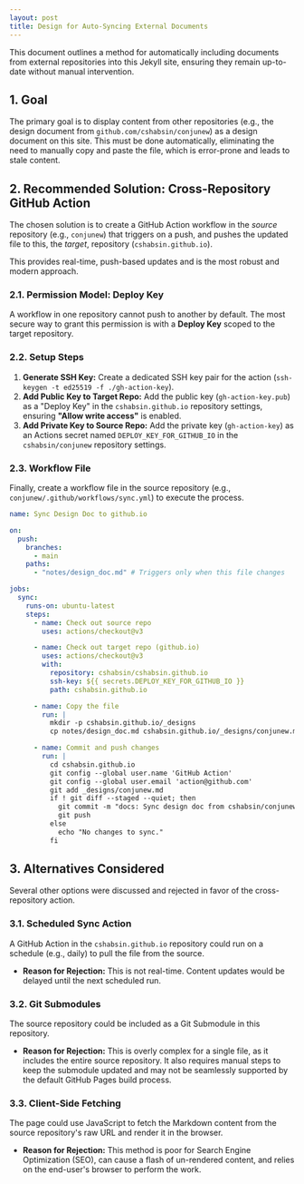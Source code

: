 ```yaml
---
layout: post
title: Design for Auto-Syncing External Documents
---
```


This document outlines a method for automatically including documents from external repositories into this Jekyll site, ensuring they remain up-to-date without manual intervention.

## 1. Goal

The primary goal is to display content from other repositories (e.g., the design document from `github.com/cshabsin/conjunew`) as a design document on this site. This must be done automatically, eliminating the need to manually copy and paste the file, which is error-prone and leads to stale content.

## 2. Recommended Solution: Cross-Repository GitHub Action

The chosen solution is to create a GitHub Action workflow in the _source_ repository (e.g., `conjunew`) that triggers on a push, and pushes the updated file to this, the _target_, repository (`cshabsin.github.io`).

This provides real-time, push-based updates and is the most robust and modern approach.

### 2.1. Permission Model: Deploy Key

A workflow in one repository cannot push to another by default. The most secure way to grant this permission is with a **Deploy Key** scoped to the target repository.

### 2.2. Setup Steps

1.  **Generate SSH Key:** Create a dedicated SSH key pair for the action (`ssh-keygen -t ed25519 -f ./gh-action-key`).
2.  **Add Public Key to Target Repo:** Add the public key (`gh-action-key.pub`) as a "Deploy Key" in the `cshabsin.github.io` repository settings, ensuring **"Allow write access"** is enabled.
3.  **Add Private Key to Source Repo:** Add the private key (`gh-action-key`) as an Actions secret named `DEPLOY_KEY_FOR_GITHUB_IO` in the `cshabsin/conjunew` repository settings.

### 2.3. Workflow File

Finally, create a workflow file in the source repository (e.g., `conjunew/.github/workflows/sync.yml`) to execute the process.

```yaml
name: Sync Design Doc to github.io

on:
  push:
    branches:
      - main
    paths:
      - "notes/design_doc.md" # Triggers only when this file changes

jobs:
  sync:
    runs-on: ubuntu-latest
    steps:
      - name: Check out source repo
        uses: actions/checkout@v3

      - name: Check out target repo (github.io)
        uses: actions/checkout@v3
        with:
          repository: cshabsin/cshabsin.github.io
          ssh-key: ${{ secrets.DEPLOY_KEY_FOR_GITHUB_IO }}
          path: cshabsin.github.io

      - name: Copy the file
        run: |
          mkdir -p cshabsin.github.io/_designs
          cp notes/design_doc.md cshabsin.github.io/_designs/conjunew.md

      - name: Commit and push changes
        run: |
          cd cshabsin.github.io
          git config --global user.name 'GitHub Action'
          git config --global user.email 'action@github.com'
          git add _designs/conjunew.md
          if ! git diff --staged --quiet; then
            git commit -m "docs: Sync design doc from cshabsin/conjunew"
            git push
          else
            echo "No changes to sync."
          fi
```

## 3. Alternatives Considered

Several other options were discussed and rejected in favor of the cross-repository action.

### 3.1. Scheduled Sync Action

A GitHub Action in the `cshabsin.github.io` repository could run on a schedule (e.g., daily) to pull the file from the source.

- **Reason for Rejection:** This is not real-time. Content updates would be delayed until the next scheduled run.

### 3.2. Git Submodules

The source repository could be included as a Git Submodule in this repository.

- **Reason for Rejection:** This is overly complex for a single file, as it includes the entire source repository. It also requires manual steps to keep the submodule updated and may not be seamlessly supported by the default GitHub Pages build process.

### 3.3. Client-Side Fetching

The page could use JavaScript to fetch the Markdown content from the source repository's raw URL and render it in the browser.

- **Reason for Rejection:** This method is poor for Search Engine Optimization (SEO), can cause a flash of un-rendered content, and relies on the end-user's browser to perform the work.
